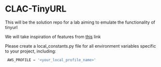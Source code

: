 # CLAC-TinyURL
This will be the solution repo for a lab aiming to emulate the functionality of tinyurl

We will take inspiration of features from [this](https://www.educative.io/courses/grokking-the-system-design-interview/m2ygV4E81AR#div-stylecolorblack-background-colore2f4c7-border-radius5px-padding5px2-requirements-and-goals-of-the-systemdiv) link

Please create a local_constants.py file for all environment variables specific to your project, including:
``` python
 AWS_PROFILE = '<your_local_profile_name>'
```
